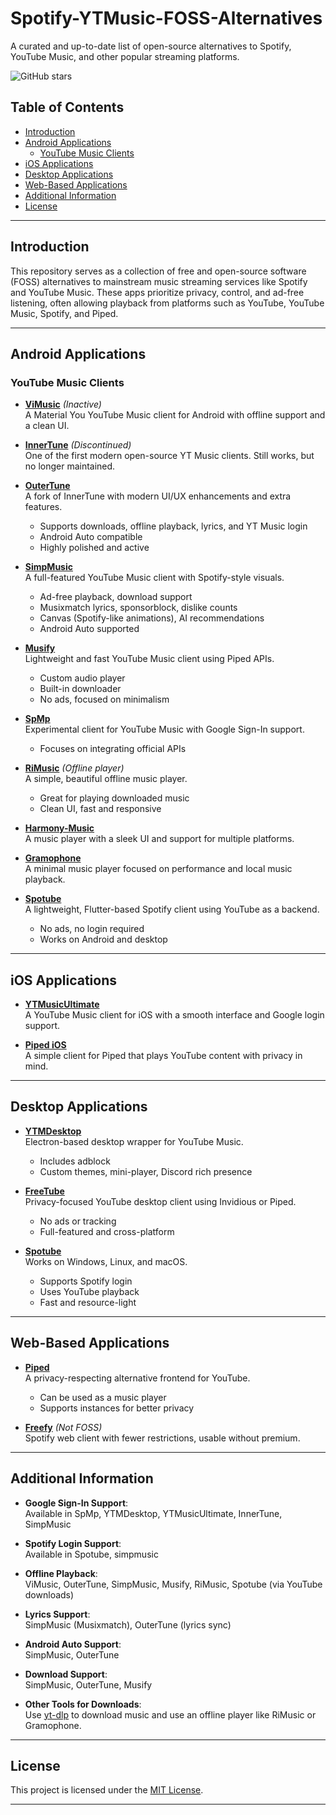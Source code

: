 # Spotify-YTMusic-FOSS-Alternatives

A curated and up-to-date list of open-source alternatives to Spotify, YouTube Music, and other popular streaming platforms.

![GitHub stars](https://img.shields.io/github/stars/RohithPai07/Spotify-YTMusic-FOSS-Alternatives?style=social)

## Table of Contents
- [Introduction](#introduction)
- [Android Applications](#android-applications)
  - [YouTube Music Clients](#youtube-music-clients)
- [iOS Applications](#ios-applications)
- [Desktop Applications](#desktop-applications)
- [Web-Based Applications](#web-based-applications)
- [Additional Information](#additional-information)
- [License](#license)

---

## Introduction

This repository serves as a collection of free and open-source software (FOSS) alternatives to mainstream music streaming services like Spotify and YouTube Music. These apps prioritize privacy, control, and ad-free listening, often allowing playback from platforms such as YouTube, YouTube Music, Spotify, and Piped.

---

## Android Applications

### YouTube Music Clients

- **[ViMusic](https://github.com/vfsfitvnm/ViMusic)** *(Inactive)*  
  A Material You YouTube Music client for Android with offline support and a clean UI.

- **[InnerTune](https://github.com/Z-huang/InnerTune)** *(Discontinued)*  
  One of the first modern open-source YT Music clients. Still works, but no longer maintained.

- **[OuterTune](https://github.com/OuterTune/OuterTune)**  
  A fork of InnerTune with modern UI/UX enhancements and extra features.  
  - Supports downloads, offline playback, lyrics, and YT Music login  
  - Android Auto compatible  
  - Highly polished and active

- **[SimpMusic](https://github.com/maxrave-dev/SimpMusic)**  
  A full-featured YouTube Music client with Spotify-style visuals.  
  - Ad-free playback, download support  
  - Musixmatch lyrics, sponsorblock, dislike counts  
  - Canvas (Spotify-like animations), AI recommendations  
  - Android Auto supported

- **[Musify](https://github.com/bujalil-dev/Musify)**  
  Lightweight and fast YouTube Music client using Piped APIs.  
  - Custom audio player  
  - Built-in downloader  
  - No ads, focused on minimalism

- **[SpMp](https://github.com/toasterofbread/spmp)**  
  Experimental client for YouTube Music with Google Sign-In support.  
  - Focuses on integrating official APIs

- **[RiMusic](https://github.com/fast4x/RiMusic)** *(Offline player)*  
  A simple, beautiful offline music player.  
  - Great for playing downloaded music  
  - Clean UI, fast and responsive

- **[Harmony-Music](https://github.com/anandnet/Harmony-Music)**  
  A music player with a sleek UI and support for multiple platforms.

- **[Gramophone](https://github.com/Akanetan/Gramophone)**  
  A minimal music player focused on performance and local music playback.

- **[Spotube](https://github.com/KRTirtho/spotube)**  
  A lightweight, Flutter-based Spotify client using YouTube as a backend.  
  - No ads, no login required  
  - Works on Android and desktop

---

## iOS Applications

- **[YTMusicUltimate](https://github.com/dayanch96/YTMusicUltimate)**  
  A YouTube Music client for iOS with a smooth interface and Google login support.

- **[Piped iOS](https://github.com/TeamPiped/Piped-iOS)**  
  A simple client for Piped that plays YouTube content with privacy in mind.

---

## Desktop Applications

- **[YTMDesktop](https://github.com/th-ch/youtube-music)**  
  Electron-based desktop wrapper for YouTube Music.  
  - Includes adblock  
  - Custom themes, mini-player, Discord rich presence

- **[FreeTube](https://github.com/FreeTubeApp/FreeTube)**  
  Privacy-focused YouTube desktop client using Invidious or Piped.  
  - No ads or tracking  
  - Full-featured and cross-platform

- **[Spotube](https://github.com/KRTirtho/spotube)**  
  Works on Windows, Linux, and macOS.  
  - Supports Spotify login  
  - Uses YouTube playback  
  - Fast and resource-light

---

## Web-Based Applications

- **[Piped](https://piped.video)**  
  A privacy-respecting alternative frontend for YouTube.  
  - Can be used as a music player  
  - Supports instances for better privacy

- **[Freefy](https://freefy.app)** *(Not FOSS)*  
  Spotify web client with fewer restrictions, usable without premium.

---

## Additional Information

- **Google Sign-In Support**:  
  Available in SpMp, YTMDesktop, YTMusicUltimate, InnerTune, SimpMusic

- **Spotify Login Support**:  
  Available in Spotube, simpmusic

- **Offline Playback**:  
  ViMusic, OuterTune, SimpMusic, Musify, RiMusic, Spotube (via YouTube downloads)

- **Lyrics Support**:  
  SimpMusic (Musixmatch), OuterTune (lyrics sync)

- **Android Auto Support**:  
  SimpMusic, OuterTune

- **Download Support**:  
  SimpMusic, OuterTune, Musify

- **Other Tools for Downloads**:  
  Use [yt-dlp](https://github.com/yt-dlp/yt-dlp) to download music and use an offline player like RiMusic or Gramophone.

---

## License

This project is licensed under the [MIT License](LICENSE).

---
